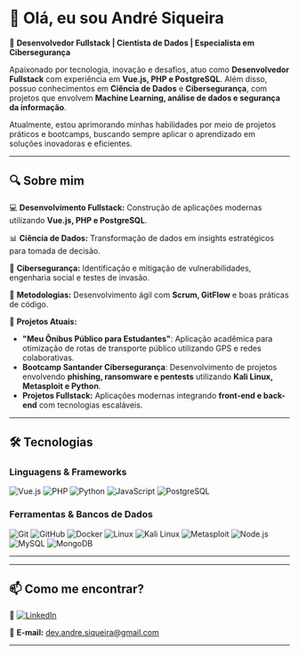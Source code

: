 
# 👋 Olá, eu sou André Siqueira

🚀 **Desenvolvedor Fullstack | Cientista de Dados | Especialista em Cibersegurança**  

Apaixonado por tecnologia, inovação e desafios, atuo como **Desenvolvedor Fullstack** com experiência em **Vue.js, PHP e PostgreSQL**. Além disso, possuo conhecimentos em **Ciência de Dados** e **Cibersegurança**, com projetos que envolvem **Machine Learning, análise de dados e segurança da informação**.  

Atualmente, estou aprimorando minhas habilidades por meio de projetos práticos e bootcamps, buscando sempre aplicar o aprendizado em soluções inovadoras e eficientes.  

---

## 🔍 Sobre mim  

💻 **Desenvolvimento Fullstack:** Construção de aplicações modernas utilizando **Vue.js, PHP e PostgreSQL**.  

📊 **Ciência de Dados:** Transformação de dados em insights estratégicos para tomada de decisão.  

🔐 **Cibersegurança:** Identificação e mitigação de vulnerabilidades, engenharia social e testes de invasão.  

🎯 **Metodologias:** Desenvolvimento ágil com **Scrum, GitFlow** e boas práticas de código.  

🚀 **Projetos Atuais:**  
- **"Meu Ônibus Público para Estudantes"**: Aplicação acadêmica para otimização de rotas de transporte público utilizando GPS e redes colaborativas.  
- **Bootcamp Santander Cibersegurança**: Desenvolvimento de projetos envolvendo **phishing, ransomware e pentests** utilizando **Kali Linux, Metasploit e Python**.  
- **Projetos Fullstack:** Aplicações modernas integrando **front-end e back-end** com tecnologias escaláveis.  

---

## 🛠️ Tecnologias  

### **Linguagens & Frameworks**  
![Vue.js](https://img.shields.io/badge/Vue.js-35495E?style=for-the-badge&logo=vue.js&logoColor=4FC08D)
![PHP](https://img.shields.io/badge/PHP-777BB4?style=for-the-badge&logo=php&logoColor=white)
![Python](https://img.shields.io/badge/Python-3776AB?style=for-the-badge&logo=python&logoColor=white)
![JavaScript](https://img.shields.io/badge/JavaScript-F7DF1E?style=for-the-badge&logo=javascript&logoColor=black)
![PostgreSQL](https://img.shields.io/badge/PostgreSQL-336791?style=for-the-badge&logo=postgresql&logoColor=white)

### **Ferramentas & Bancos de Dados**  
![Git](https://img.shields.io/badge/Git-F05032?style=for-the-badge&logo=git&logoColor=white)
![GitHub](https://img.shields.io/badge/GitHub-181717?style=for-the-badge&logo=github&logoColor=white)
![Docker](https://img.shields.io/badge/Docker-2496ED?style=for-the-badge&logo=docker&logoColor=white)
![Linux](https://img.shields.io/badge/Linux-FCC624?style=for-the-badge&logo=linux&logoColor=black)
![Kali Linux](https://img.shields.io/badge/Kali_Linux-557C94?style=for-the-badge&logo=kali-linux&logoColor=white)
![Metasploit](https://img.shields.io/badge/Metasploit-202020?style=for-the-badge&logo=metasploit&logoColor=blue)
![Node.js](https://img.shields.io/badge/Node.js-43853D?style=for-the-badge&logo=node.js&logoColor=white)
![MySQL](https://img.shields.io/badge/MySQL-4479A1?style=for-the-badge&logo=mysql&logoColor=white)
![MongoDB](https://img.shields.io/badge/MongoDB-47A248?style=for-the-badge&logo=mongodb&logoColor=white)

---

---

## 📫 Como me encontrar?  


📌 [![LinkedIn](https://img.shields.io/badge/LinkedIn-0077B5?style=for-the-badge&logo=linkedin&logoColor=white)](https://www.linkedin.com/in/andr%C3%A9-siqueira-ab7954224/)

📌 **E-mail:** dev.andre.siqueira@gmail.com 



---


